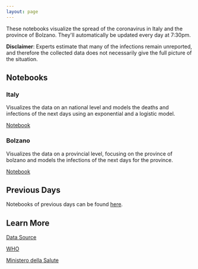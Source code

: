 ```yaml
---
layout: page
---
```


These notebooks visualize the spread of the coronavirus in Italy and the province of Bolzano. They'll automatically be updated every day at 7:30pm.

**Disclaimer**: Experts estimate that many of the infections remain unreported, and therefore the collected data does not necessarily give the full picture of the situation. 

## Notebooks
### Italy
Visualizes the data on an national level and models the deaths and infections 
of the next days using an exponential and a logistic model.

[Notebook](https://kredde.github.io/corona-outbreak/italy.html)

### Bolzano
Visualizes the data on a provincial level, focusing on the province of bolzano and
models the infections of the next days for the province.

[Notebook](https://kredde.github.io/corona-outbreak/bolzano.html)

## Previous Days
Notebooks of previous days can be found [here](https://kredde.github.io/corona-outbreak/previous).



## Learn More
[Data Source](https://github.com/pcm-dpc/COVID-19)

[WHO](https://www.who.int/)

[Ministero della Salute](http://www.salute.gov.it/nuovocoronavirus)
